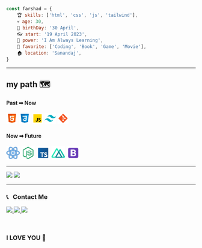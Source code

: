 
```javascript
const farshad = {
    🏆 skills: ['html', 'css', 'js', 'tailwind'],
    💀 age: 30,
    🎉 birthDay: '30 April',
    👓 start: '19 April 2023',
    🥋 power: 'I Am Always Learning',
    🎈 favorite: ['Coding', 'Book', 'Game', 'Movie'],
    🏠 location: 'Sanandaj',
}
```
<!-- ![HTML](https://img.shields.io/badge/HTML-orange) ![HTML](https://img.shields.io/badge/CSS-blue) ![HTML](https://img.shields.io/badge/JS-gold) ![HTML](https://img.shields.io/badge/Tailwind-blueviolet) -->

---
## my path 🗺

#### Past ➡ Now
<img width="30px" src="https://github.com/Fer-Feri/Fer-Feri/blob/main/icons8-html5-96.png"> <img width="30px" src="https://github.com/Fer-Feri/Fer-Feri/blob/main/icons8-css3-96.png"> <img width="30px" src="https://github.com/Fer-Feri/Fer-Feri/blob/main/icons8-js-96.png">  <img width="30px" src="https://github.com/Fer-Feri/Fer-Feri/blob/main/icons8-tailwind-css-96.png"> <img width="30px" src="https://github.com/Fer-Feri/Fer-Feri/blob/main/icons8-git-96.png">

#### Now ➡ Future
<img width="36px" src="https://github.com/Fer-Feri/Fer-Feri/blob/main/icons8-react-js-80.png"> <img width="36px" src="https://github.com/Fer-Feri/Fer-Feri/blob/main/icons8-node-js-96.png"> <img width="36px" src="https://github.com/Fer-Feri/Fer-Feri/blob/main/icons8-typescript-96.png"> <img width="36px" src="https://github.com/Fer-Feri/Fer-Feri/blob/main/icons8-nuxt-js-96.png"> <img width="36px" src="https://github.com/Fer-Feri/Fer-Feri/blob/main/icons8-bootstrap-96.png">

---

<img src="https://github-readme-stats.vercel.app/api?username=fer-feri&show_icons=true&theme=gruvbox">

<img src="https://github-readme-stats.vercel.app/api/top-langs/?username=fer-feri&layout=compact">

---
<h3>📞 &nbsp; Contact Me </h3>

<p>
  <a href="https://instagram.com/far._.shad_/">
    <img src="https://img.shields.io/badge/Instagram-@far._.shad_-red?style=flat&logo=instagram" />
  </a>
  <a href="https://t.me/Witcher33/">
    <img src="https://img.shields.io/badge/Telegram-@Witcher33-blue?style=flat&logo=telegram" />
  </a>
  <a href="https://fsrshad.bahari.33@gmail.com/">
    <img src="https://img.shields.io/badge/My%20Gmail-fsrshad.bahari.33@gmail.com-blueviolet?style=flat&logo=gmail" />
  </a>
</p>

<br>

### I LOVE YOU 💌
<!--<img width="150px" src="https://media.tenor.com/whgQwNlVvNkAAAAi/xero-code.gif">
